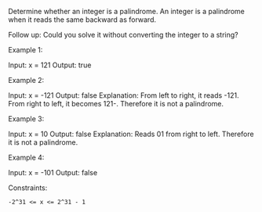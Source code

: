 Determine whether an integer is a palindrome. An integer is a palindrome when it reads the same backward as forward.

Follow up: Could you solve it without converting the integer to a string?

 

Example 1:

Input: x = 121
Output: true

Example 2:

Input: x = -121
Output: false
Explanation: From left to right, it reads -121. From right to left, it becomes 121-. Therefore it is not a palindrome.

Example 3:

Input: x = 10
Output: false
Explanation: Reads 01 from right to left. Therefore it is not a palindrome.

Example 4:

Input: x = -101
Output: false

 

Constraints:

    -2^31 <= x <= 2^31 - 1

